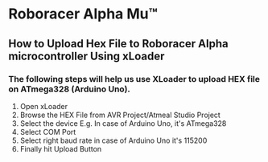 # Roboracer Alpha Mu™

## How to Upload Hex File to Roboracer Alpha microcontroller Using xLoader

### The following steps will help us use XLoader to upload HEX file on ATmega328 (Arduino Uno).

1. Open xLoader
1. Browse the HEX File from AVR Project/Atmeal Studio Project
1. Select the device E.g. In case of Arduino Uno, it's ATmega328
1. Select COM Port
1. Select right baud rate in case of Arduino Uno it's 115200
1. Finally hit Upload Button

